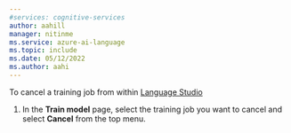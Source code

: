 ```yaml
---
#services: cognitive-services
author: aahill
manager: nitinme
ms.service: azure-ai-language
ms.topic: include
ms.date: 05/12/2022
ms.author: aahi
---
```


To cancel a training job from within [Language Studio](https://aka.ms/laguageStudio)

1. In the **Train model** page, select the training job you want to cancel and select **Cancel** from the top menu. 
